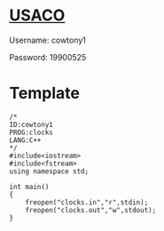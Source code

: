 # [USACO](https://train.usaco.org/usacogate)
Username: cowtony1

Password: 19900525

# Template
```
/*
ID:cowtony1
PROG:clocks
LANG:C++
*/
#include<iostream>
#include<fstream>
using namespace std;

int main()
{
    freopen("clocks.in","r",stdin);
    freopen("clocks.out","w",stdout);
}
```
